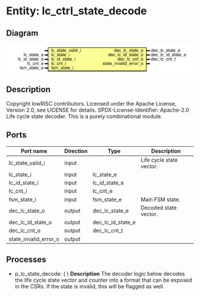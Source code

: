 # Entity: lc_ctrl_state_decode

## Diagram

![Diagram](lc_ctrl_state_decode.svg "Diagram")
## Description

Copyright lowRISC contributors.
 Licensed under the Apache License, Version 2.0, see LICENSE for details.
 SPDX-License-Identifier: Apache-2.0
 Life cycle state decoder. This is a purely combinational module.
 
## Ports

| Port name             | Direction | Type              | Description              |
| --------------------- | --------- | ----------------- | ------------------------ |
| lc_state_valid_i      | input     |                   | Life cycle state vector. |
| lc_state_i            | input     | lc_state_e        |                          |
| lc_id_state_i         | input     | lc_id_state_e     |                          |
| lc_cnt_i              | input     | lc_cnt_e          |                          |
| fsm_state_i           | input     | fsm_state_e       | Main FSM state.          |
| dec_lc_state_o        | output    | dec_lc_state_e    | Decoded state vector.    |
| dec_lc_id_state_o     | output    | dec_lc_id_state_e |                          |
| dec_lc_cnt_o          | output    | dec_lc_cnt_t      |                          |
| state_invalid_error_o | output    |                   |                          |
## Processes
- p_lc_state_decode: (  )
**Description**
The decoder logic below decodes the life cycle state vector and counter
into a format that can be exposed in the CSRs. If the state is invalid,
this will be flagged as well.

